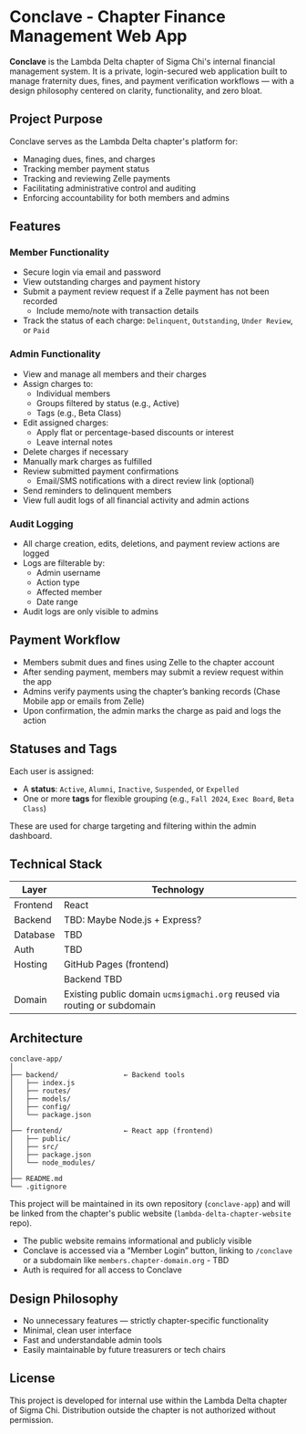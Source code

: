 # Conclave - Chapter Finance Management Web App

**Conclave** is the Lambda Delta chapter of Sigma Chi's internal financial management system. It is a private, login-secured web application built to manage fraternity dues, fines, and payment verification workflows — with a design philosophy centered on clarity, functionality, and zero bloat.

## Project Purpose

Conclave serves as the Lambda Delta chapter's platform for:
- Managing dues, fines, and charges
- Tracking member payment status
- Tracking and reviewing Zelle payments
- Facilitating administrative control and auditing
- Enforcing accountability for both members and admins

## Features

### Member Functionality
- Secure login via email and password
- View outstanding charges and payment history
- Submit a payment review request if a Zelle payment has not been recorded
  - Include memo/note with transaction details
- Track the status of each charge: `Delinquent`, `Outstanding`, `Under Review`, or `Paid`

### Admin Functionality
- View and manage all members and their charges
- Assign charges to:
  - Individual members
  - Groups filtered by status (e.g., Active)
  - Tags (e.g., Beta Class)
- Edit assigned charges:
  - Apply flat or percentage-based discounts or interest
  - Leave internal notes
- Delete charges if necessary
- Manually mark charges as fulfilled
- Review submitted payment confirmations
  - Email/SMS notifications with a direct review link (optional)
- Send reminders to delinquent members
- View full audit logs of all financial activity and admin actions

### Audit Logging
- All charge creation, edits, deletions, and payment review actions are logged
- Logs are filterable by:
  - Admin username
  - Action type
  - Affected member
  - Date range
- Audit logs are only visible to admins

## Payment Workflow

- Members submit dues and fines using Zelle to the chapter account
- After sending payment, members may submit a review request within the app
- Admins verify payments using the chapter’s banking records (Chase Mobile app or emails from Zelle)
- Upon confirmation, the admin marks the charge as paid and logs the action

## Statuses and Tags

Each user is assigned:
- A **status**: `Active`, `Alumni`, `Inactive`, `Suspended`, or `Expelled`
- One or more **tags** for flexible grouping (e.g., `Fall 2024`, `Exec Board`, `Beta Class`)

These are used for charge targeting and filtering within the admin dashboard.

## Technical Stack

| Layer     | Technology              |
|-----------|-------------------------|
| Frontend  | React                   |
| Backend   | TBD: Maybe Node.js + Express?       |
| Database  | TBD              |
| Auth      | TBD     |
| Hosting   | GitHub Pages (frontend) |
|           | Backend TBD |
| Domain    | Existing public domain `ucmsigmachi.org` reused via routing or subdomain |

## Architecture

```
conclave-app/
│
├── backend/                ← Backend tools
│   ├── index.js
│   ├── routes/
│   ├── models/
│   ├── config/
│   └── package.json
│
├── frontend/               ← React app (frontend)
│   ├── public/
│   ├── src/
│   ├── package.json
│   └── node_modules/
│
├── README.md
└── .gitignore
```

This project will be maintained in its own repository (`conclave-app`) and will be linked from the chapter's public website (`lambda-delta-chapter-website` repo).

- The public website remains informational and publicly visible
- Conclave is accessed via a “Member Login” button, linking to `/conclave` or a subdomain like `members.chapter-domain.org` - TBD
- Auth is required for all access to Conclave


## Design Philosophy

- No unnecessary features — strictly chapter-specific functionality
- Minimal, clean user interface
- Fast and understandable admin tools
- Easily maintainable by future treasurers or tech chairs

## License

This project is developed for internal use within the Lambda Delta chapter of Sigma Chi. Distribution outside the chapter is not authorized without permission.
